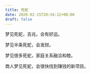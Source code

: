 ```yaml
---
title: 死蛇
date: 2020-02-15T20:54:12+08:00
draft: false
---
```


梦见死蛇，吉兆，会有好运。


梦见半条死蛇，会发财。


梦见很多死蛇，家庭关系融洽和睦。


商人梦见死蛇，会很快找到赚钱的新项目。
